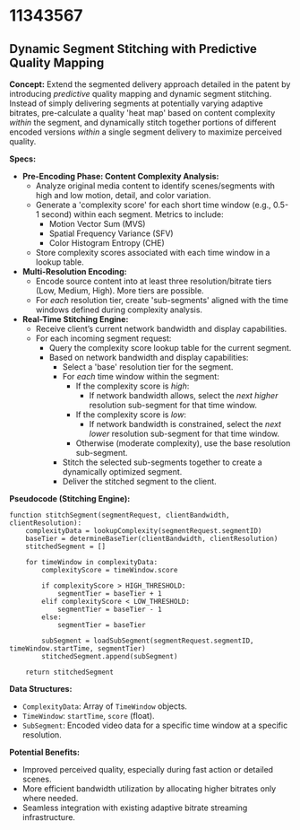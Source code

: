 # 11343567

## Dynamic Segment Stitching with Predictive Quality Mapping

**Concept:** Extend the segmented delivery approach detailed in the patent by introducing *predictive* quality mapping and dynamic segment stitching. Instead of simply delivering segments at potentially varying adaptive bitrates, pre-calculate a quality 'heat map' based on content complexity *within* the segment, and dynamically stitch together portions of different encoded versions *within* a single segment delivery to maximize perceived quality.

**Specs:**

*   **Pre-Encoding Phase: Content Complexity Analysis:**
    *   Analyze original media content to identify scenes/segments with high and low motion, detail, and color variation.
    *   Generate a 'complexity score' for each short time window (e.g., 0.5-1 second) within each segment.  Metrics to include:
        *   Motion Vector Sum (MVS)
        *   Spatial Frequency Variance (SFV)
        *   Color Histogram Entropy (CHE)
    *   Store complexity scores associated with each time window in a lookup table.
*   **Multi-Resolution Encoding:**
    *   Encode source content into at least three resolution/bitrate tiers (Low, Medium, High).  More tiers are possible.
    *   For *each* resolution tier, create 'sub-segments' aligned with the time windows defined during complexity analysis.
*   **Real-Time Stitching Engine:**
    *   Receive client’s current network bandwidth and display capabilities.
    *   For each incoming segment request:
        *   Query the complexity score lookup table for the current segment.
        *   Based on network bandwidth and display capabilities:
            *   Select a 'base' resolution tier for the segment.
            *   For *each* time window within the segment:
                *   If the complexity score is *high*:
                    *   If network bandwidth allows, select the *next higher* resolution sub-segment for that time window.
                *   If the complexity score is *low*:
                    *   If network bandwidth is constrained, select the *next lower* resolution sub-segment for that time window.
                *   Otherwise (moderate complexity), use the base resolution sub-segment.
            *   Stitch the selected sub-segments together to create a dynamically optimized segment.
            *   Deliver the stitched segment to the client.

**Pseudocode (Stitching Engine):**

```
function stitchSegment(segmentRequest, clientBandwidth, clientResolution):
    complexityData = lookupComplexity(segmentRequest.segmentID)
    baseTier = determineBaseTier(clientBandwidth, clientResolution)
    stitchedSegment = []

    for timeWindow in complexityData:
        complexityScore = timeWindow.score
        
        if complexityScore > HIGH_THRESHOLD:
            segmentTier = baseTier + 1
        elif complexityScore < LOW_THRESHOLD:
            segmentTier = baseTier - 1
        else:
            segmentTier = baseTier
        
        subSegment = loadSubSegment(segmentRequest.segmentID, timeWindow.startTime, segmentTier)
        stitchedSegment.append(subSegment)
    
    return stitchedSegment
```

**Data Structures:**

*   `ComplexityData`: Array of `TimeWindow` objects.
*   `TimeWindow`:  `startTime`, `score` (float).
*   `SubSegment`: Encoded video data for a specific time window at a specific resolution.

**Potential Benefits:**

*   Improved perceived quality, especially during fast action or detailed scenes.
*   More efficient bandwidth utilization by allocating higher bitrates only where needed.
*   Seamless integration with existing adaptive bitrate streaming infrastructure.